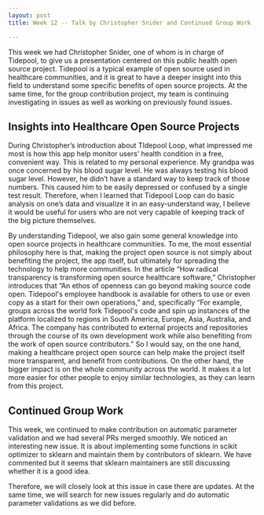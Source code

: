 ```yaml
---
layout: post
title: Week 12 -- Talk by Christopher Snider and Continued Group Work

---
```


This week we had Christopher Snider, one of whom is in charge of Tidepool, to give us a presentation centered on this public health open source project. Tidepool is a typical example of open source used in healthcare communities, and it is great to have a deeper insight into this field to understand some specific benefits of open source projects. At the same time, for the group contribution project, my team is continuing investigating in issues as well as working on previously found issues.

<!--more-->

## Insights into Healthcare Open Source Projects

During Christopher’s introduction about TIdepool Loop, what impressed me most is how this app help monitor users’ health condition in a free, convenient way. This is related to my personal experience. My grandpa was once concerned by his blood sugar level. He was always testing his blood sugar level. However, he didn’t have a standard way to keep track of those numbers. This caused him to be easily depressed or confused by a single test result. Therefore, when I learned that Tidepool Loop can do basic analysis on one’s data and visualize it in an easy-understand way, I believe it would be useful for users who are not very capable of keeping track of the big picture themselves. 

By understanding Tidepool, we also gain some general knowledge into open source projects in healthcare communities. To me, the most essential philosophy here is that, making the project open source is not simply about benefiting the project, the app itself, but ultimately for spreading the technology to help more communities. In the article “How radical transparency is transforming open source healthcare software,” Christopher introduces that “An ethos of openness can go beyond making source code open. Tidepool's employee handbook is available for others to use or even copy as a start for their own operations,” and, specifically “For example, groups across the world fork Tidepool's code and spin up instances of the platform localized to regions in South America, Europe, Asia, Australia, and Africa. The company has contributed to external projects and repositories through the course of its own development work while also benefiting from the work of open source contributors.” So I would say, on the one hand, making a healthcare project open source can help make the project itself more transparent, and benefit from contributions. On the other hand, the bigger impact is on the whole community across the world. It makes it a lot more easier for other people to enjoy similar technologies, as they can learn from this project. 

## Continued Group Work

This week, we continued to make contribution on automatic parameter validation and we had several PRs merged smoothly. We noticed an interesting new issue. It is about implementing some functions in scikit optimizer to sklearn and maintain them by contributors of sklearn. We have commented but it seems that sklearn maintainers are still discussing whether it is a good idea. 

Therefore, we will closely look at this issue in case there are updates. At the same time, we will search for new issues regularly and do automatic parameter validations as we did before. 